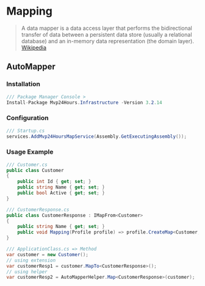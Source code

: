 # Mapping
> A data mapper is a data access layer that performs the bidirectional transfer of data between a persistent data store (usually a relational database) and an in-memory data representation (the domain layer). [Wikipedia](https://en.wikipedia.org/wiki/Data_mapper_pattern)

## AutoMapper

### Installation
```csharp
/// Package Manager Console >
Install-Package Mvp24Hours.Infrastructure -Version 3.2.14
```

### Configuration
```csharp
/// Startup.cs
services.AddMvp24HoursMapService(Assembly.GetExecutingAssembly());
```

### Usage Example
```csharp
/// Customer.cs
public class Customer
{
    public int Id { get; set; }
    public string Name { get; set; }
    public bool Active { get; set; }
}

/// CustomerResponse.cs
public class CustomerResponse : IMapFrom<Customer>
{
    public string Name { get; set; }
    public void Mapping(Profile profile) => profile.CreateMap<Customer, CustomerResponse>();
}

/// ApplicationClass.cs => Method
var customer = new Customer();
// using extension
var customerResp1 = customer.MapTo<CustomerResponse>();
// using helper
var customerResp2 = AutoMapperHelper.Map<CustomerResponse>(customer);
```
